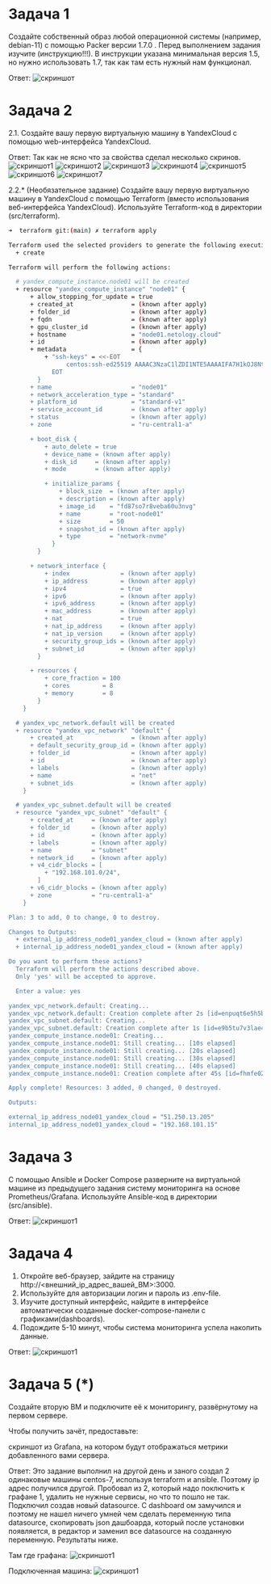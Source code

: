# Задача 1

Создайте собственный образ любой операционной системы (например, debian-11) с
помощью Packer версии 1.7.0 . Перед выполнением задания изучите (инструкцию!!!).
В инструкции указана минимальная версия 1.5, но нужно использовать 1.7, так как
там есть нужный нам функционал.

Ответ:
    ![скриншот](./images/packer-debian-11.jpg)


# Задача 2

2.1. Создайте вашу первую виртуальную машину в YandexCloud с помощью web-интерфейса YandexCloud.

Ответ:
Так как не ясно что за свойства сделал несколько скринов.
    ![скриншот1](./images/yc-vm-debian-1.jpg)
    ![скриншот2](./images/yc-vm-debian-2.jpg)
    ![скриншот3](./images/yc-vm-debian-3.jpg)
    ![скриншот4](./images/yc-vm-debian-4.jpg)
    ![скриншот5](./images/yc-vm-debian-5.jpg)
    ![скриншот6](./images/yc-vm-debian-6.jpg)
    ![скриншот7](./images/yc-vm-debian-7.jpg)

2.2.* (Необязательное задание)
    Создайте вашу первую виртуальную машину в YandexCloud с помощью Terraform
    (вместо использования веб-интерфейса YandexCloud).
    Используйте Terraform-код в директории (src/terraform).

```bash
➜  terraform git:(main) ✗ terraform apply

Terraform used the selected providers to generate the following execution plan. Resource actions are indicated with the following symbols:
  + create

Terraform will perform the following actions:

  # yandex_compute_instance.node01 will be created
  + resource "yandex_compute_instance" "node01" {
      + allow_stopping_for_update = true
      + created_at                = (known after apply)
      + folder_id                 = (known after apply)
      + fqdn                      = (known after apply)
      + gpu_cluster_id            = (known after apply)
      + hostname                  = "node01.netology.cloud"
      + id                        = (known after apply)
      + metadata                  = {
          + "ssh-keys" = <<-EOT
                centos:ssh-ed25519 AAAAC3NzaC1lZDI1NTE5AAAAIFA7H1kOJ8NtQkf7zu2FBeS3oTIb59DVFWKSvsIj9TvM vigntom@gmail.com
            EOT
        }
      + name                      = "node01"
      + network_acceleration_type = "standard"
      + platform_id               = "standard-v1"
      + service_account_id        = (known after apply)
      + status                    = (known after apply)
      + zone                      = "ru-central1-a"

      + boot_disk {
          + auto_delete = true
          + device_name = (known after apply)
          + disk_id     = (known after apply)
          + mode        = (known after apply)

          + initialize_params {
              + block_size  = (known after apply)
              + description = (known after apply)
              + image_id    = "fd87so7r8veba60u3nvg"
              + name        = "root-node01"
              + size        = 50
              + snapshot_id = (known after apply)
              + type        = "network-nvme"
            }
        }

      + network_interface {
          + index              = (known after apply)
          + ip_address         = (known after apply)
          + ipv4               = true
          + ipv6               = (known after apply)
          + ipv6_address       = (known after apply)
          + mac_address        = (known after apply)
          + nat                = true
          + nat_ip_address     = (known after apply)
          + nat_ip_version     = (known after apply)
          + security_group_ids = (known after apply)
          + subnet_id          = (known after apply)
        }

      + resources {
          + core_fraction = 100
          + cores         = 8
          + memory        = 8
        }
    }

  # yandex_vpc_network.default will be created
  + resource "yandex_vpc_network" "default" {
      + created_at                = (known after apply)
      + default_security_group_id = (known after apply)
      + folder_id                 = (known after apply)
      + id                        = (known after apply)
      + labels                    = (known after apply)
      + name                      = "net"
      + subnet_ids                = (known after apply)
    }

  # yandex_vpc_subnet.default will be created
  + resource "yandex_vpc_subnet" "default" {
      + created_at     = (known after apply)
      + folder_id      = (known after apply)
      + id             = (known after apply)
      + labels         = (known after apply)
      + name           = "subnet"
      + network_id     = (known after apply)
      + v4_cidr_blocks = [
          + "192.168.101.0/24",
        ]
      + v6_cidr_blocks = (known after apply)
      + zone           = "ru-central1-a"
    }

Plan: 3 to add, 0 to change, 0 to destroy.

Changes to Outputs:
  + external_ip_address_node01_yandex_cloud = (known after apply)
  + internal_ip_address_node01_yandex_cloud = (known after apply)

Do you want to perform these actions?
  Terraform will perform the actions described above.
  Only 'yes' will be accepted to approve.

  Enter a value: yes

yandex_vpc_network.default: Creating...
yandex_vpc_network.default: Creation complete after 2s [id=enpuqt6e5h5b9bnque70]
yandex_vpc_subnet.default: Creating...
yandex_vpc_subnet.default: Creation complete after 1s [id=e9b5tu7v3lae4j6sh5cf]
yandex_compute_instance.node01: Creating...
yandex_compute_instance.node01: Still creating... [10s elapsed]
yandex_compute_instance.node01: Still creating... [20s elapsed]
yandex_compute_instance.node01: Still creating... [30s elapsed]
yandex_compute_instance.node01: Still creating... [40s elapsed]
yandex_compute_instance.node01: Creation complete after 45s [id=fhmfe025g41qt3h2bbus]

Apply complete! Resources: 3 added, 0 changed, 0 destroyed.

Outputs:

external_ip_address_node01_yandex_cloud = "51.250.13.205"
internal_ip_address_node01_yandex_cloud = "192.168.101.15"

```

# Задача 3

С помощью Ansible и Docker Compose разверните на виртуальной машине из предыдущего задания систему
мониторинга на основе Prometheus/Grafana. Используйте Ansible-код в директории (src/ansible).

Ответ:
    ![скриншот1](./images/docker-ps.jpg)

# Задача 4

  1. Откройте веб-браузер, зайдите на страницу http://<внешний_ip_адрес_вашей_ВМ>:3000.
  1. Используйте для авторизации логин и пароль из .env-file.
  1. Изучите доступный интерфейс, найдите в интерфейсе автоматически созданные docker-compose-панели с графиками(dashboards).
  1. Подождите 5-10 минут, чтобы система мониторинга успела накопить данные.


Ответ:
    ![скриншот1](./images/graphana.jpg)


# Задача 5 (*)

Создайте вторую ВМ и подключите её к мониторингу, развёрнутому на первом сервере.

Чтобы получить зачёт, предоставьте:

скриншот из Grafana, на котором будут отображаться метрики добавленного вами сервера.

Ответ: Это задание выполнил на другой день и заного создал 2 одинаковые машины centos-7, используя terraform и ansible.
Поэтому ip адрес получился другой. Пробовал из 2, который надо поключить к графане 1, удалить не нужные сервисы,
но что то пошло не так. Подключил создав новый datasource. С dashboard ом замучился и поэтому не нашел ничего умней чем
сделать переменную типа datasource, скопировать json дашбоарда, который после установки появляется, в редактор и заменил
все datasource на созданную переменную. Результаты ниже.

Там где графана:
![скриншот1](./images/services-1.jpg)

Подключенная машина:
![скриншот1](./images/services-2.jpg)
